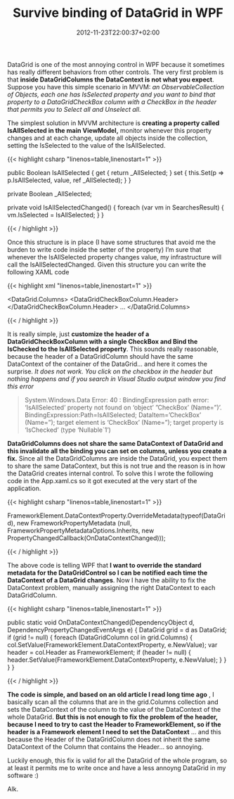 ﻿---
title: "Survive binding of DataGrid in WPF"
description: ""
date: 2012-11-23T22:00:37+02:00
draft: false
tags: [DataGrid,WPF]
categories: [WPF]
---
DataGrid is one of the most annoying control in WPF because it sometimes has really different behaviors from other controls. The very first problem is that  **inside DataGridColumns the DataContext is not what you expect**. Suppose you have this simple scenario in MVVM: *an ObservableCollection of Objects, each one has IsSelected property and you want to bind that property to a DataGridCheckBox column with a CheckBox in the header that permits you to Select all and Unselect all*.

The simplest solution in MVVM architecture is  **creating a property called IsAllSelected in the main ViewModel,** monitor whenever this property changes and at each change, update all objects inside the collection, setting the IsSelected to the value of the IsAllSelected.

{{< highlight csharp "linenos=table,linenostart=1" >}}


public Boolean IsAllSelected
{
    get { return _AllSelected; }
    set { this.Set(p => p.IsAllSelected, value, ref _AllSelected); }
}

private Boolean _AllSelected;

private void IsAllSelectedChanged()
{
    foreach (var vm in SearchesResult)
    {
        vm.IsSelected = IsAllSelected;
    }
}

{{< / highlight >}}

Once this structure is in place (I have some structures that avoid me the burden to write code inside the setter of the property) I’m sure that whenever the IsAllSelected property changes value, my infrastructure will call the IsAllSelectedChanged. Given this structure you can write the following XAML code

{{< highlight xml "linenos=table,linenostart=1" >}}


<DataGrid.Columns>
    <DataGridCheckBoxColumn Binding="{Binding IsSelected, Mode=TwoWay, UpdateSourceTrigger=PropertyChanged}" >
        <DataGridCheckBoxColumn.Header>
            <CheckBox IsChecked="{Binding IsAllSelected}" />
        </DataGridCheckBoxColumn.Header>
    </DataGridCheckBoxColumn>
  ...
</DataGrid.Columns>

{{< / highlight >}}

It is really simple, just  **customize the header of a DataGridCheckBoxColumn with a single CheckBox and Bind the IsChecked to the IsAllSelected property**. This sounds really reasonable, because the header of a DataGridColumn should have the same DataContext of the container of the DataGrid… and here it comes the surprise. *It does not work. You click on the checkbox in the header but nothing happens and if you search in Visual Studio output window you find this error*

> System.Windows.Data Error: 40 : BindingExpression path error: ‘IsAllSelected’ property not found on ‘object’ ”CheckBox’ (Name=”)’. BindingExpression:Path=IsAllSelected; DataItem=’CheckBox’ (Name=”); target element is ‘CheckBox’ (Name=”); target property is ‘IsChecked’ (type ‘Nullable`1’)

 **DataGridColumns does not share the same DataContext of DataGrid and this invalidate all the binding you can set on columns, unless you create a fix.** Since all the DataGridColumns are inside the DataGrid, you expect them to share the same DataContext, but this is not true and the reason is in how the DataGrid creates internal control. To solve this I wrote the following code in the App.xaml.cs so it got executed at the very start of the application.

{{< highlight csharp "linenos=table,linenostart=1" >}}


FrameworkElement.DataContextProperty.OverrideMetadata(typeof(DataGrid),
new FrameworkPropertyMetadata
    (null, FrameworkPropertyMetadataOptions.Inherits,
    new PropertyChangedCallback(OnDataContextChanged)));

{{< / highlight >}}

The above code is telling WPF that  **I want to override the standard metadata for the DataGridControl so I can be notified each time the DataContext of a DataGrid changes**. Now I have the ability to fix the DataContext problem, manually assigning the right DataContext to each DataGridColumn.

{{< highlight csharp "linenos=table,linenostart=1" >}}


public static void OnDataContextChanged(DependencyObject d, DependencyPropertyChangedEventArgs e)
{
    DataGrid grid = d as DataGrid;
    if (grid != null)
    {
        foreach (DataGridColumn col in grid.Columns)
        {
            col.SetValue(FrameworkElement.DataContextProperty, e.NewValue);
            var header = col.Header as FrameworkElement;
            if (header != null) 
            {
                header.SetValue(FrameworkElement.DataContextProperty, e.NewValue);
            }
        }
    }
}

{{< / highlight >}}

 **The code is simple, and based on an old article I read long time ago** , I basically scan all the columns that are in the grid.Columns collection and sets the DataContext of the column to the value of the DataContext of the whole DataGrid.  **But this is not enough to fix the problem of the header, because I need to try to cast the Header to FrameworkElement, so if the header is a Framework element I need to set the DataContext** … and this because the Header of the DataGridColumn does not inherit the same DataContext of the Column that contains the Header… so annoying.

Luckily enough, this fix is valid for all the DataGrid of the whole program, so at least it permits me to write once and have a less annoyng DataGrid in my software :)

Alk.
